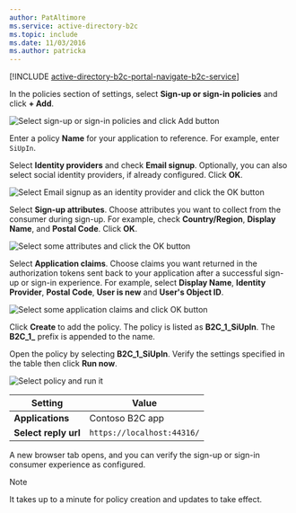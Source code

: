 ```yaml
---
author: PatAltimore
ms.service: active-directory-b2c 
ms.topic: include
ms.date: 11/03/2016
ms.author: patricka
---
```

[!INCLUDE [active-directory-b2c-portal-navigate-b2c-service](active-directory-b2c-portal-navigate-b2c-service.md)]

In the policies section of settings, select **Sign-up or sign-in policies** and click **+ Add**.

![Select sign-up or sign-in policies and click Add button](media/active-directory-b2c-create-sign-in-sign-up-policy/add-b2c-signup-signin-policy.png)

Enter a policy **Name** for your application to reference. For example, enter `SiUpIn`.

Select **Identity providers** and check **Email signup**. Optionally, you can also select social identity providers, if already configured. Click **OK**.

![Select Email signup as an identity provider and click the OK button](media/active-directory-b2c-create-sign-in-sign-up-policy/add-b2c-signup-signin-identity-providers.png)

Select **Sign-up attributes**. Choose attributes you want to collect from the consumer during sign-up. For example, check **Country/Region**, **Display Name**, and **Postal Code**. Click **OK**.

![Select some attributes and click the OK button](media/active-directory-b2c-create-sign-in-sign-up-policy/add-b2c-signup-signin-sign-up-attributes.png)

Select **Application claims**. Choose claims you want returned in the authorization tokens sent back to your application after a successful sign-up or sign-in experience. For example, select **Display Name**, **Identity Provider**, **Postal Code**, **User is new** and **User's Object ID**.

![Select some application claims and click OK button](media/active-directory-b2c-create-sign-in-sign-up-policy/add-b2c-signup-signin-application-claims.png)

Click **Create** to add the policy. The policy is listed as **B2C_1_SiUpIn**. The **B2C_1_** prefix is appended to the name.

Open the policy by selecting **B2C_1_SiUpIn**. Verify the settings specified in the table then click **Run now**.

![Select policy and run it](media/active-directory-b2c-create-sign-in-sign-up-policy/run-b2c-signup-signin-policy.png)

| Setting      | Value  |
| ------------ | ------ |
| **Applications** | Contoso B2C app |
| **Select reply url** | `https://localhost:44316/` |

A new browser tab opens, and you can verify the sign-up or sign-in consumer experience as configured.

> [!NOTE]
> It takes up to a minute for policy creation and updates to take effect.
>